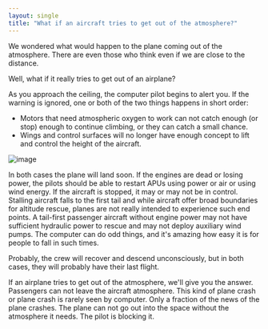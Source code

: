 ```yaml
---
layout: single
title: "What if an aircraft tries to get out of the atmosphere?"
---
```

We wondered what would happen to the plane coming out of the atmosphere.
There are even those who think even if we are close to the distance.

Well, what if it really tries to get out of an airplane?

As you approach the ceiling, the computer pilot begins to alert you. If the warning is ignored, one or both of the two things happens in short order:

- Motors that need atmospheric oxygen to work can not catch enough (or stop) enough to continue climbing, or they can catch a small chance.
- Wings and control surfaces will no longer have enough concept to lift and control the height of the aircraft.

![image](https://c.pxhere.com/photos/30/f4/blue_sky_sky_of_brigadier_plane_clouds-1164469.jpg!d)

In both cases the plane will land soon. If the engines are dead or losing power, the pilots should be able to restart APUs using power or air or using wind energy. If the aircraft is stopped, it may or may not be in control. Stalling aircraft falls to the first tail and while aircraft offer broad boundaries for altitude rescue, planes are not really intended to experience such end points. A tail-first passenger aircraft without engine power may not have sufficient hydraulic power to rescue and may not deploy auxiliary wind pumps. The computer can do odd things, and it's amazing how easy it is for people to fall in such times.

Probably, the crew will recover and descend unconsciously, but in both cases, they will probably have their last flight.


If an airplane tries to get out of the atmosphere, we'll give you the answer. Passengers can not leave the aircraft atmosphere.
This kind of plane crash or plane crash is rarely seen by computer. Only a fraction of the news of the plane crashes. The plane can not go out into the space without the atmosphere it needs. The pilot is blocking it.
